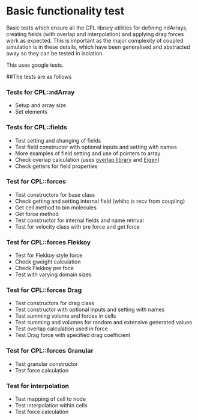 # Basic functionality test

Basic tests which ensure all the CPL library utilities for defining ndArrays, creating fields 
(with overlap and interpolation) and applying drag forces work as expected.
This is important as the major complexity of coupled simulation is in these details, which
have been generalised and abstracted away so they can be tested in isolation.

This uses google tests.

##The tests are as follows

### Tests for CPL::ndArray
 - Setup and array size 
 - Set elements
 
### Tests for CPL::fields

 - Test setting and changing of fields
 - Test field constructor with optional inputs and setting with names
 - More examples of field setting and use of pointers to array
 - Check overlap calculation (uses [overlap library](https://github.com/Crompulence/cpl-library/tree/master/src/utils/overlap) and [Eigen](http://eigen.tuxfamily.org))
 - Check getters for field properties

### Test for CPL::forces
 - Test constructors for base class
 - Check getting and setting internal field (whihc is recv from coupling)
 - Get cell method to bin molecules
 - Get force method
 - Test constructor for internal fields and name retrival
 - Test for velocity class with pre force and get force
 
### Test for CPL::forces Flekkoy
 - Test for Flekkoy style force
 - Check gweight calculation 
 - Check Flekkoy pre foce 
 - Test with varying domain sizes
 
### Test for CPL::forces Drag
 - Test constructors for drag class
 - Test constructor with optional inputs and setting with names
 - Test summing volume and forces in cells
 - Test summing and volumes for random and extensive generated values
 - Test overlap calculation used in force
 - Test Drag force with specified drag coefficient
 
### Test for CPL::forces Granular
 - Test granular constructor
 - Test force calculation
 
### Test for interpolation

 - Test mapping of cell to node
 - Test interpolation within cells
 - Test force calculation
  
